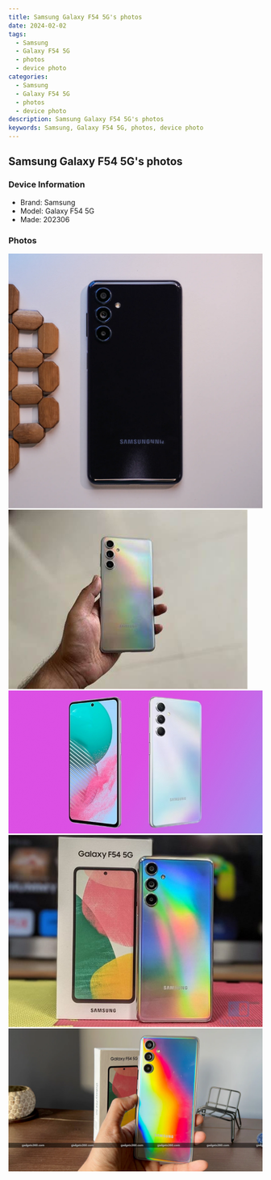 ```yaml
---
title: Samsung Galaxy F54 5G's photos
date: 2024-02-02
tags: 
  - Samsung
  - Galaxy F54 5G
  - photos
  - device photo
categories: 
  - Samsung
  - Galaxy F54 5G
  - photos
  - device photo
description: Samsung Galaxy F54 5G's photos
keywords: Samsung, Galaxy F54 5G, photos, device photo
---
```


## Samsung Galaxy F54 5G's photos

### Device Information

- Brand: Samsung
- Model: Galaxy F54 5G
- Made: 202306

### Photos

![/images/best-assets/devices/samsung/samsung-galaxy-f54-5g/1.jpg](/images/best-assets/devices/samsung/samsung-galaxy-f54-5g/1.jpg)
![/images/best-assets/devices/samsung/samsung-galaxy-f54-5g/2.jpg](/images/best-assets/devices/samsung/samsung-galaxy-f54-5g/2.jpg)
![/images/best-assets/devices/samsung/samsung-galaxy-f54-5g/3.jpg](/images/best-assets/devices/samsung/samsung-galaxy-f54-5g/3.jpg)
![/images/best-assets/devices/samsung/samsung-galaxy-f54-5g/4.jpg](/images/best-assets/devices/samsung/samsung-galaxy-f54-5g/4.jpg)
![/images/best-assets/devices/samsung/samsung-galaxy-f54-5g/5.jpg](/images/best-assets/devices/samsung/samsung-galaxy-f54-5g/5.jpg)
